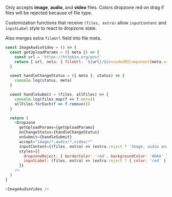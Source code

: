 Only accepts __image__, __audio__, and __video__ files. Colors dropzone red on drag if files will be rejected because of file type.

Customization functions that receive `(files, extra)` allow `inputContent` and `inputLabel` style to react to dropzone state.

Also merges extra `fileUrl` field into file meta.

~~~js
const ImageAudioVideo = () => {
  const getUploadParams = ({ meta }) => {
    const url = 'https://httpbin.org/post'
    return { url, meta: { fileUrl: `${url}/${encodeURIComponent(meta.name)}` } }
  }

  const handleChangeStatus = ({ meta }, status) => {
    console.log(status, meta)
  }

  const handleSubmit = (files, allFiles) => {
    console.log(files.map(f => f.meta))
    allFiles.forEach(f => f.remove())
  }

  return (
    <Dropzone
      getUploadParams={getUploadParams}
      onChangeStatus={handleChangeStatus}
      onSubmit={handleSubmit}
      accept="image/*,audio/*,video/*"
      inputContent={(files, extra) => (extra.reject ? 'Image, audio and video files only' : 'Drag Files')}
      styles={{
        dropzoneReject: { borderColor: 'red', backgroundColor: '#DAA' },
        inputLabel: (files, extra) => (extra.reject ? { color: 'red' } : {}),
      }}
    />
  )
}

<ImageAudioVideo />
~~~
